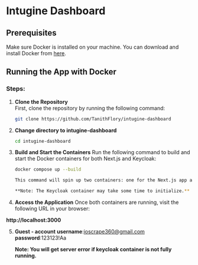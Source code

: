 # Intugine Dashboard

## Prerequisites

Make sure Docker is installed on your machine. You can download and install Docker from [here](https://www.docker.com/get-started).

## Running the App with Docker

### Steps:

1. **Clone the Repository**  
   First, clone the repository by running the following command:

   ```bash
   git clone https://github.com/TanithFlory/intugine-dashboard

   ```

2. **Change directory to intugine-dashboard**

   ```bash
   cd intugine-dashboard

   ```

3. **Build and Start the Containers**
   Run the following command to build and start the Docker containers for both Next.js and Keycloak:

   ```bash
   docker compose up --build

   This command will spin up two containers: one for the Next.js app and one for Keycloak.

   **Note: The Keycloak container may take some time to initialize.**

   ```

4. **Access the Application**
   Once both containers are running, visit the following URL in your browser:

**http://localhost:3000**

5. **Guest - account**
   **username**:ioscrape360@gmail.com
   **password**:123123!Aa

   **Note: You will get server error if keycloak container is not fully running.**
